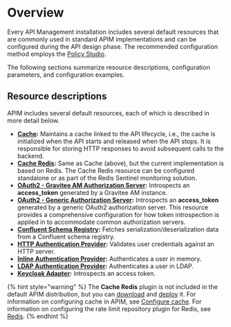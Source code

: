 # Overview

Every API Management installation includes several default resources that are commonly used in standard APIM implementations and can be configured during the API design phase. The recommended configuration method employs the [Policy Studio](../policy-studio/).

The following sections summarize resource descriptions, configuration parameters, and configuration examples.

## Resource descriptions

APIM includes several default resources, each of which is described in more detail below.

* [**Cache**](overview.md#cache)**:** Maintains a cache linked to the API lifecycle, i.e., the cache is initialized when the API starts and released when the API stops. It is responsible for storing HTTP responses to avoid subsequent calls to the backend.
* [**Cache Redis**](overview.md#cache-redis)**:** Same as Cache (above), but the current implementation is based on Redis. The Cache Redis resource can be configured standalone or as part of the Redis Sentinel monitoring solution.
* [**OAuth2 - Gravitee AM Authorization Server**](overview.md#gravitee-am-authorization-server)**:** Introspects an **access\_token** generated by a Gravitee AM instance.
* [**OAuth2 - Generic Authorization Server**](overview.md#generic-authorization-server)**:** Introspects an **access\_token** generated by a generic OAuth2 authorization server. This resource provides a comprehensive configuration for how token introspection is applied in to accommodate common authorization servers.
* [**Confluent Schema Registry**](overview.md#confluent-schema-registry)**:** Fetches serialization/deserialization data from a Confluent schema registry.
* [**HTTP Authentication Provider**](overview.md#http)**:** Validates user credentials against an HTTP server.
* [**Inline Authentication Provider**](overview.md#inline)**:** Authenticates a user in memory.
* [**LDAP Authentication Provider**](overview.md#ldap)**:** Authenticates a user in LDAP.
* [**Keycloak Adapter**](overview.md#keycloak-adapter)**:** Introspects an access token.

{% hint style="warning" %}
The **Cache Redis** plugin is not included in the default APIM distribution, but you can [download](https://download.gravitee.io/#graviteeio-apim/plugins/resources/gravitee-resource-cache-redis/) and [deploy](../../../overview/plugins-and-api-definitions/plugins/plugins.md#deployment) it. For information on configuring cache in APIM, see [Configure cache](../../../configuration/cache.md). For information on configuring the rate limit repository plugin for Redis, see [Redis](../../../configuration/repositories/#redis).
{% endhint %}
